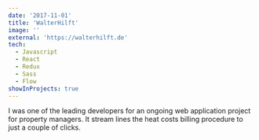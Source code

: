 ```yaml
---
date: '2017-11-01'
title: 'WalterHilft'
image: ''
external: 'https://walterhilft.de'
tech:
  - Javascript
  - React
  - Redux
  - Sass
  - Flow
showInProjects: true
---
```


I was one of the leading developers for an ongoing web application project for property managers. It stream lines the heat costs billing procedure to just a couple of clicks.
